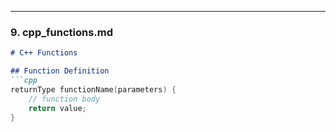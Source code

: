 
---

### **9. cpp_functions.md**
```markdown
# C++ Functions

## Function Definition
```cpp
returnType functionName(parameters) {
    // function body
    return value;
}